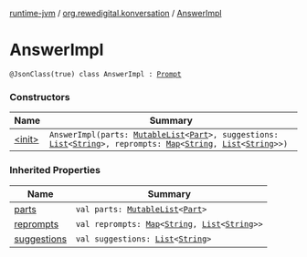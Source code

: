 [runtime-jvm](../../index.md) / [org.rewedigital.konversation](../index.md) / [AnswerImpl](./index.md)

# AnswerImpl

`@JsonClass(true) class AnswerImpl : `[`Prompt`](../-prompt/index.md)

### Constructors

| Name | Summary |
|---|---|
| [&lt;init&gt;](-init-.md) | `AnswerImpl(parts: `[`MutableList`](https://kotlinlang.org/api/latest/jvm/stdlib/kotlin.collections/-mutable-list/index.html)`<`[`Part`](../-part/index.md)`>, suggestions: `[`List`](https://kotlinlang.org/api/latest/jvm/stdlib/kotlin.collections/-list/index.html)`<`[`String`](https://kotlinlang.org/api/latest/jvm/stdlib/kotlin/-string/index.html)`>, reprompts: `[`Map`](https://kotlinlang.org/api/latest/jvm/stdlib/kotlin.collections/-map/index.html)`<`[`String`](https://kotlinlang.org/api/latest/jvm/stdlib/kotlin/-string/index.html)`, `[`List`](https://kotlinlang.org/api/latest/jvm/stdlib/kotlin.collections/-list/index.html)`<`[`String`](https://kotlinlang.org/api/latest/jvm/stdlib/kotlin/-string/index.html)`>>)` |

### Inherited Properties

| Name | Summary |
|---|---|
| [parts](../-prompt/parts.md) | `val parts: `[`MutableList`](https://kotlinlang.org/api/latest/jvm/stdlib/kotlin.collections/-mutable-list/index.html)`<`[`Part`](../-part/index.md)`>` |
| [reprompts](../-prompt/reprompts.md) | `val reprompts: `[`Map`](https://kotlinlang.org/api/latest/jvm/stdlib/kotlin.collections/-map/index.html)`<`[`String`](https://kotlinlang.org/api/latest/jvm/stdlib/kotlin/-string/index.html)`, `[`List`](https://kotlinlang.org/api/latest/jvm/stdlib/kotlin.collections/-list/index.html)`<`[`String`](https://kotlinlang.org/api/latest/jvm/stdlib/kotlin/-string/index.html)`>>` |
| [suggestions](../-prompt/suggestions.md) | `val suggestions: `[`List`](https://kotlinlang.org/api/latest/jvm/stdlib/kotlin.collections/-list/index.html)`<`[`String`](https://kotlinlang.org/api/latest/jvm/stdlib/kotlin/-string/index.html)`>` |
